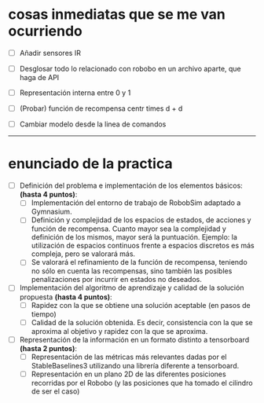 
# cosas inmediatas que se me van ocurriendo
- [ ] Añadir sensores IR
- [ ] Desglosar todo lo relacionado con robobo en un archivo aparte, que haga de API
- [ ] Representación interna entre 0 y 1
- [ ] (Probar) función de recompensa centr times d + d
- [ ] Cambiar modelo desde la linea de comandos


---

# enunciado de la practica

- [ ] Definición del problema e implementación de los elementos básicos: **(hasta 4 puntos)**:
    - [ ] Implementación del entorno de trabajo de RobobSim adaptado a Gymnasium.
    - [ ] Definición y complejidad de los espacios de estados, de acciones y función de recompensa. Cuanto mayor sea la complejidad y definición de los mismos, mayor será la puntuación. Ejemplo: la utilización de espacios continuos frente a espacios discretos es más compleja, pero se valorará más.
    - [ ] Se valorará el refinamiento de la función de recompensa, teniendo no sólo en cuenta las recompensas, sino también las posibles penalizaciones por incurrir en estados no deseados.
- [ ] Implementación del algoritmo de aprendizaje y calidad de la solución propuesta **(hasta 4 puntos)**:
    - [ ] Rapidez con la que se obtiene una solución aceptable (en pasos de tiempo)
    - [ ] Calidad de la solución obtenida. Es decir, consistencia con la que se aproxima al objetivo y rapidez con la que se aproxima.
- [ ] Representación de la información en un formato distinto a tensorboard **(hasta 2 puntos)**:
    - [ ] Representación de las métricas más relevantes dadas por el StableBaselines3 utilizando una librería diferente a tensorboard.
    - [ ] Representación en un plano 2D de las diferentes posiciones recorridas por el Robobo (y las posiciones que ha tomado el cilindro de ser el caso)
